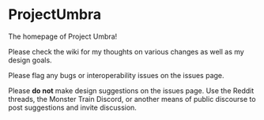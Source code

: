 # ProjectUmbra

The homepage of Project Umbra!

Please check the wiki for my thoughts on various changes as well as my design goals.

Please flag any bugs or interoperability issues on the issues page.

Please **do not** make design suggestions on the issues page.  Use the Reddit threads, the Monster Train Discord, or another means of public discourse to post suggestions and invite discussion.
